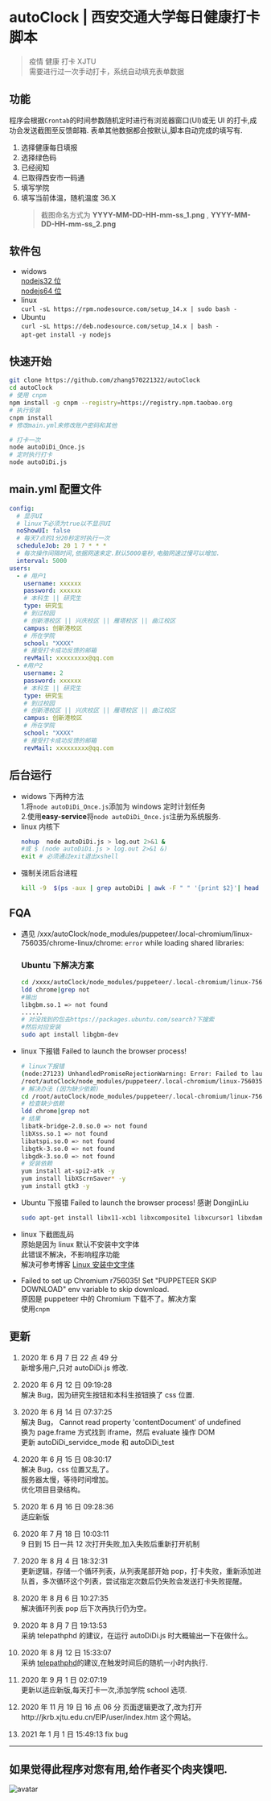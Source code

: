 # autoClock | 西安交通大学每日健康打卡脚本

> 疫情 健康 打卡 XJTU  
> 需要进行过一次手动打卡，系统自动填充表单数据

## 功能

程序会根据`Crontab`的时间参数随机定时进行有浏览器窗口(UI)或无 UI 的打卡,成功会发送截图至反馈邮箱.
表单其他数据都会按默认,脚本自动完成的填写有.

1. 选择健康每日填报
2. 选择绿色码
3. 已经阅知
4. 已取得西安市一码通
5. 填写学院
6. 填写当前体温，随机温度 36.X
   > 截图命名方式为 **YYYY-MM-DD-HH-mm-ss_1.png** , **YYYY-MM-DD-HH-mm-ss_2.png**

## 软件包

- widows  
  [nodejs32 位](https://npm.taobao.org/mirrors/node/v14.4.0/node-v14.4.0-x86.msi)  
  [nodejs64 位](https://npm.taobao.org/mirrors/node/v14.4.0/node-v14.4.0-x64.msi)
- linux  
  `curl -sL https://rpm.nodesource.com/setup_14.x | sudo bash -`
- Ubuntu  
  `curl -sL https://deb.nodesource.com/setup_14.x | bash -`  
  `apt-get install -y nodejs`

## 快速开始

```bash
git clone https://github.com/zhang570221322/autoClock
cd autoClock
# 使用 cnpm
npm install -g cnpm --registry=https://registry.npm.taobao.org
# 执行安装
cnpm install
# 修改main.yml来修改账户密码和其他

# 打卡一次
node autoDiDi_Once.js
# 定时执行打卡
node autoDiDi.js

```

## main.yml 配置文件

```yml
config:
  # 显示UI
  # linux下必须为true以不显示UI
  noShowUI: false
  # 每天7点的1分20秒定时执行一次
  scheduleJob: 20 1 7 * * *
  # 每次操作间隔时间,依据网速来定.默认5000毫秒,电脑网速过慢可以增加.
  interval: 5000
users:
  - # 用户1
    username: xxxxxx
    password: xxxxxx
    # 本科生 || 研究生
    type: 研究生
    # 到过校园
    # 创新港校区 || 兴庆校区 || 雁塔校区 || 曲江校区
    campus: 创新港校区
    # 所在学院
    school: "XXXX"
    # 接受打卡成功反馈的邮箱
    revMail: xxxxxxxxx@qq.com
  - #用户2
    username: 2
    password: xxxxxx
    # 本科生 || 研究生
    type: 研究生
    # 到过校园
    # 创新港校区 || 兴庆校区 || 雁塔校区 || 曲江校区
    campus: 创新港校区
    # 所在学院
    school: "XXXX"
    # 接受打卡成功反馈的邮箱
    revMail: xxxxxxxxx@qq.com
```

## 后台运行

- widows 下两种方法  
  1.将`node autoDiDi_Once.js`添加为 windows 定时计划任务  
  2.使用**easy-service**将`node autoDiDi_Once.js`注册为系统服务.
- linux 内核下
  ```bash
  nohup  node autoDiDi.js > log.out 2>&1 &
  #或 $ (node autoDiDi.js > log.out 2>&1 &)
  exit # 必须通过exit退出xshell
  ```
- 强制关闭后台进程
  ```bash
  kill -9  $(ps -aux | grep autoDiDi | awk -F " " '{print $2}'| head -n 1)
  ```

## FQA

- 遇见 /xxx/autoClock/node_modules/puppeteer/.local-chromium/linux-756035/chrome-linux/chrome: `error` while loading shared libraries:
  ### Ubuntu 下解决方案
  ```bash
  cd /xxxx/autoClock/node_modules/puppeteer/.local-chromium/linux-756035/chrome-linux/
  ldd chrome|grep not
  #输出
  libgbm.so.1 => not found
  ......
  # 对没找到的包去https://packages.ubuntu.com/search?下搜索
  #然后对应安装
  sudo apt install libgbm-dev
  ```
- linux 下报错 Failed to launch the browser process!
  ```bash
  # linux下报错
  (node:27123) UnhandledPromiseRejectionWarning: Error: Failed to launch the browser process!
  /root/autoClock/node_modules/puppeteer/.local-chromium/linux-756035/chrome-linux/chrome: error while loading shared libraries: libatk-bridge-2.0.so.0: cannot open shared object file: No such file or directory
  # 解决办法 (因为缺少依赖)
  cd /root/autoClock/node_modules/puppeteer/.local-chromium/linux-756035/chrome-linux/
  # 检查缺少依赖
  ldd chrome|grep not
  # 结果
  libatk-bridge-2.0.so.0 => not found
  libXss.so.1 => not found
  libatspi.so.0 => not found
  libgtk-3.so.0 => not found
  libgdk-3.so.0 => not found
  # 安装依赖
  yum install at-spi2-atk -y
  yum install libXScrnSaver* -y
  yum install gtk3 -y
  ```
- Ubuntu 下报错 Failed to launch the browser process! 感谢 DongjinLiu
  ```bash
  sudo apt-get install libx11-xcb1 libxcomposite1 libxcursor1 libxdamage1 libxi6 libxtst6 libnss3 libcups2 libxss1 libxrandr2 libasound2 libpangocairo-1.0-0 libatk1.0-0 libatk-bridge2.0-0 libgtk-3-0
  ```
- linux 下截图乱码  
  原始是因为 linux 默认不安装中文字体  
  此错误不解决，不影响程序功能  
  解决可参考博客 [Linux 安装中文字体](https://www.cnblogs.com/huangyanqi/p/10609587.html)

- Failed to set up Chromium r756035! Set "PUPPETEER SKIP DOWNLOAD" env variable to skip download.  
  原因是 puppeteer 中的 Chromium 下载不了。解决方案  
  使用`cnpm`

## 更新

1. 2020 年 6 月 7 日 22 点 49 分  
   新增多用户,只对 autoDiDi.js 修改.

2. 2020 年 6 月 12 日 09:19:28  
   解决 Bug，因为研究生按钮和本科生按钮换了 css 位置.

3. 2020 年 6 月 14 日 07:37:25  
   解决 Bug， Cannot read property 'contentDocument' of undefined  
   换为 page.frame 方式找到 iframe，然后 evaluate 操作 DOM  
   更新 autoDiDi_servidce_mode 和 autoDiDi_test

4. 2020 年 6 月 15 日 08:30:17  
   解决 Bug，css 位置又乱了。  
   服务器太慢，等待时间增加。  
   优化项目目录结构。

5. 2020 年 6 月 16 日 09:28:36  
   适应新版

6. 2020 年 7 月 18 日 10:03:11  
   9 日到 15 日一共 12 次打开失败,加入失败后重新打开机制
7. 2020 年 8 月 4 日 18:32:31  
   更新逻辑，存储一个循环列表，从列表尾部开始 pop，打卡失败，重新添加进队首，多次循环这个列表，尝试指定次数后仍失败会发送打卡失败提醒。
8. 2020 年 8 月 6 日 10:27:35  
   解决循环列表 pop 后下次再执行仍为空。
9. 2020 年 8 月 7 日 19:13:53  
   采纳 telepathphd 的建议，在运行 autoDiDi.js 时大概输出一下在做什么。
10. 2020 年 8 月 12 日 15:33:07  
    采纳 [telepathphd](https://github.com/telepathphd)的建议,在触发时间后的随机一小时内执行.
11. 2020 年 9 月 1 日 02:07:19  
    更新以适应新版,每天打卡一次,添加学院 school 选项.
12. 2020 年 11 月 19 日 16 点 06 分
    页面逻辑更改了,改为打开http://jkrb.xjtu.edu.cn/EIP/user/index.htm 这个网站。
13. 2021 年 1 月 1 日 15:49:13
    fix bug

---

## 如果觉得此程序对您有用,给作者买个肉夹馍吧.

![avatar](https://github.com/zhang570221322/Figure_bed/blob/master/WeChat_Alipay.jpg?raw=true)
